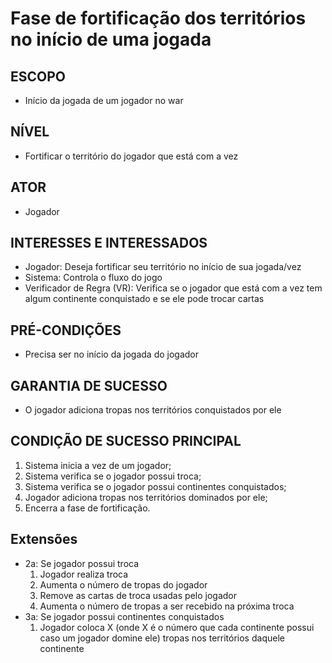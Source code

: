 # Fase de fortificação dos territórios no início de uma jogada
## ESCOPO
- Início da jogada de um jogador no war

## NÍVEL
- Fortificar o território do jogador que está com a vez

## ATOR
- Jogador

## INTERESSES E INTERESSADOS
- Jogador: Deseja fortificar seu território no início de sua jogada/vez
- Sistema: Controla o fluxo do jogo
- Verificador de Regra (VR): Verifica se o jogador que está com a vez tem algum continente conquistado e se ele pode trocar cartas

## PRÉ-CONDIÇÕES
- Precisa ser no início da jogada do jogador

## GARANTIA DE SUCESSO
- O jogador adiciona tropas nos territórios conquistados por ele

## CONDIÇÃO DE SUCESSO PRINCIPAL
1. Sistema inicia a vez de um jogador;
2. Sistema verifica se o jogador possui troca;
3. Sistema verifica se o jogador possui continentes conquistados;
4. Jogador adiciona tropas nos territórios dominados por ele;
5. Encerra a fase de fortificação.

## Extensões
- 2a: Se jogador possui troca
    1. Jogador realiza troca
    2. Aumenta o número de tropas do jogador
    3. Remove as cartas de troca usadas pelo jogador
    4. Aumenta o número de tropas a ser recebido na próxima troca
- 3a: Se jogador possui continentes conquistados
    1. Jogador coloca X (onde X é o número que cada continente possui caso um jogador domine ele) tropas nos territórios daquele continente
